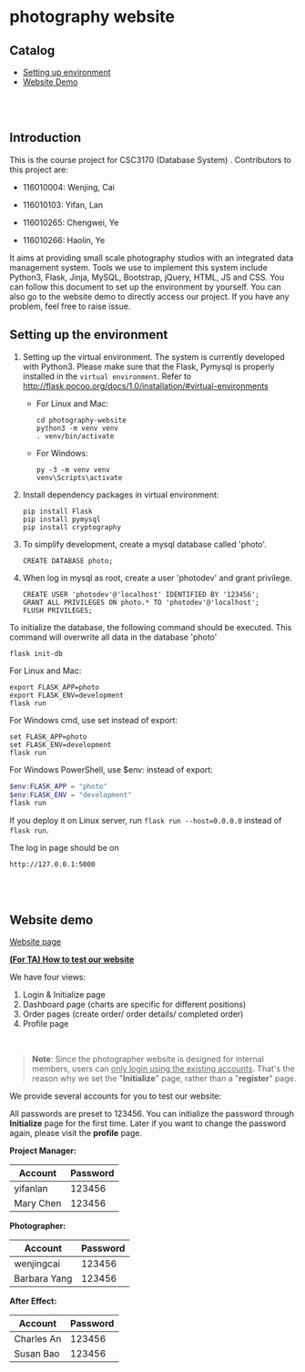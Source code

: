 # photography website

## Catalog

* [Setting up environment](#setting-up-the-environment)
* [Website Demo](#website-demo)

<br>

<br>

## Introduction

This is the course project for CSC3170 (Database System) . Contributors to this project are:

- 116010004: Wenjing, Cai
- 116010103: Yifan, Lan

- 116010265: Chengwei, Ye
- 116010266: Haolin, Ye

It aims at providing small scale photography studios with an integrated data management system. Tools we use to implement this system include Python3, Flask,  Jinja, MySQL, Bootstrap, jQuery, HTML, JS and CSS. You can follow this document to set up the environment by yourself. You can also go to the website demo to directly access our project. If you have any problem, feel free to raise issue.

## Setting up the environment

1. Setting up the virtual environment. The system is currently developed with Python3. Please make sure that the Flask, Pymysql is properly installed in the `virtual environment`. Refer to <http://flask.pocoo.org/docs/1.0/installation/#virtual-environments>

   - For Linux and Mac:

     ```
     cd photography-website
     python3 -m venv venv
     . venv/bin/activate
     ```

   - For Windows:

     ```
     py -3 -m venv venv
     venv\Scripts\activate
     ```

2. Install dependency packages in virtual environment:

   ```
   pip install Flask
   pip install pymysql
   pip install cryptography
   ```

3. To simplify development, create a mysql database called 'photo'. 

   ```
   CREATE DATABASE photo;
   ```

4. When log in mysql as root, create a  user 'photodev' and grant privilege.

   ```
   CREATE USER 'photodev'@'localhost' IDENTIFIED BY '123456';
   GRANT ALL PRIVILEGES ON photo.* TO 'photodev'@'localhost';
   FLUSH PRIVILEGES;
   ```

To initialize the database, the following command should be executed. This command will overwrite all data in the database 'photo'

```shell
flask init-db
```


For Linux and Mac:

```shell
export FLASK_APP=photo
export FLASK_ENV=development
flask run
```

For Windows cmd, use set instead of export:

```
set FLASK_APP=photo
set FLASK_ENV=development
flask run
```

For Windows PowerShell, use $env: instead of export:

```powershell
$env:FLASK_APP = "photo"
$env:FLASK_ENV = "development"
flask run
```

If you deploy it on Linux server, run `flask run --host=0.0.0.0` instead of `flask run`.

The log in page should be on

```http
http://127.0.0.1:5000
```





<br>

<br>

## Website demo 

[Website page](http://csc3170.maxye.dev/auth/login)

**<u>(For TA) How to test our website</u>**

We have four views:

1. Login & Initialize page
2. Dashboard page (charts are specific for different positions)
3. Order pages (create order/ order details/ completed order)
4. Profile page

<br>

> **Note**: Since the photographer website is designed for internal members, users can <u>only login using the existing accounts</u>. That's the reason why we set the "**Initialize**" page, rather than a "**register**" page.

We provide several accounts for you to test our website:

All passwords are preset to 123456. You can initialize the password through **Initialize** page for the first time. Later if you want to change the password again, please visit the **profile** page.

**Project Manager:**

| Account   | Password |
| --------- | -------- |
| yifanlan  | 123456   |
| Mary Chen | 123456   |

**Photographer:**

| Account      | Password |
| ------------ | -------- |
| wenjingcai   | 123456   |
| Barbara Yang | 123456   |

**After Effect:**

| Account    | Password |
| ---------- | -------- |
| Charles An | 123456   |
| Susan Bao  | 123456   |

